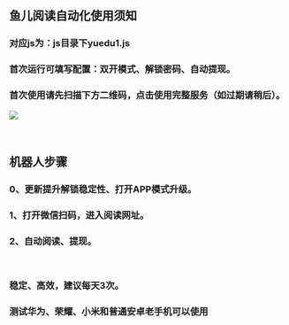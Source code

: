 

## 鱼儿阅读自动化使用须知
 ### 对应js为：js目录下yuedu1.js
 ### 首次运行可填写配置：双开模式、解锁密码、自动提现。
 ### 首次使用请先扫描下方二维码，点击使用完整服务（如过期请稍后）。
![](https://i.postimg.cc/QdnwL4Sy/yunsaoma.png)  


<br>

## 机器人步骤
  ### 0、更新提升解锁稳定性、打开APP模式升级。

  ### 1、打开微信扫码，进入阅读网址。
  ### 2、自动阅读、提现。


<br>

### 稳定、高效，建议每天3次。
### 测试华为、荣耀、小米和普通安卓老手机可以使用

